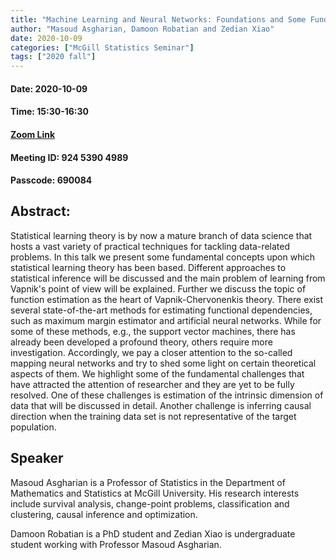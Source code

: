 ```yaml
---
title: "Machine Learning and Neural Networks: Foundations and Some Fundamental Questions"
author: "Masoud Asgharian, Damoon Robatian and Zedian Xiao"
date: 2020-10-09
categories: ["McGill Statistics Seminar"]
tags: ["2020 fall"]
---
```


#### Date: 2020-10-09
#### Time: 15:30-16:30

#### [Zoom Link](https://mcgill.zoom.us/j/92453904989?pwd=ZDR6RUMxTzNYK0ZiME9ObWtoMGJqdz09)
#### Meeting ID: 924 5390 4989
#### Passcode: 690084


## Abstract:

Statistical learning theory is by now a mature branch of data science that hosts a vast variety of practical techniques for tackling data-related problems. In this talk we present some fundamental concepts upon which statistical learning theory has been based. Different approaches to statistical inference will be discussed and the main problem of learning from Vapnik's point of view will be explained. Further we discuss the topic of function estimation as the heart of Vapnik-Chervonenkis theory. There exist several state-of-the-art methods for estimating functional dependencies, such as maximum margin estimator and artificial neural networks. While for some of these methods, e.g., the support vector machines, there has already been developed a profound theory, others require more investigation. Accordingly, we pay a closer attention to the so-called mapping neural networks and try to shed some light on certain theoretical aspects of them. We highlight some of the fundamental challenges that have attracted the attention of researcher and they are yet to be fully resolved. One of these challenges is estimation of the intrinsic dimension of data that will be discussed in detail. Another challenge is inferring causal direction when the training data set is not representative of the target population. 


## Speaker

Masoud Asgharian is a Professor of Statistics in the Department of Mathematics and Statistics at McGill University. His research interests include survival analysis, change-point problems, classification and clustering, causal inference and optimization.

Damoon Robatian is a PhD student and Zedian Xiao is undergraduate student working with Professor Masoud Asgharian.